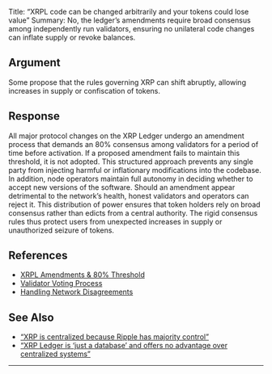 Title: “XRPL code can be changed arbitrarily and your tokens could lose value”
Summary: No, the ledger’s amendments require broad consensus among independently run validators, ensuring no unilateral code changes can inflate supply or revoke balances.

## Argument  
Some propose that the rules governing XRP can shift abruptly, allowing increases in supply or confiscation of tokens.

## Response  
All major protocol changes on the XRP Ledger undergo an amendment process that demands an 80% consensus among validators for a period of time before activation. If a proposed amendment fails to maintain this threshold, it is not adopted. This structured approach prevents any single party from injecting harmful or inflationary modifications into the codebase.  
In addition, node operators maintain full autonomy in deciding whether to accept new versions of the software. Should an amendment appear detrimental to the network’s health, honest validators and operators can reject it. This distribution of power ensures that token holders rely on broad consensus rather than edicts from a central authority. The rigid consensus rules thus protect users from unexpected increases in supply or unauthorized seizure of tokens.

## References
- [XRPL Amendments & 80% Threshold](https://xrpl.org/known-amendments.html)
- [Validator Voting Process](https://xrpl.org/consensus.html)
- [Handling Network Disagreements](https://xrpl.org/blog/)

## See Also
- [“XRP is centralized because Ripple has majority control”](xrp-is-centralized-because-ripple-has-majority-control.html)
- [“XRP Ledger is ‘just a database’ and offers no advantage over centralized systems”](xrp-ledger-is-just-a-database-and-offers-no-advantage-over-centralized-systems.html)

---

